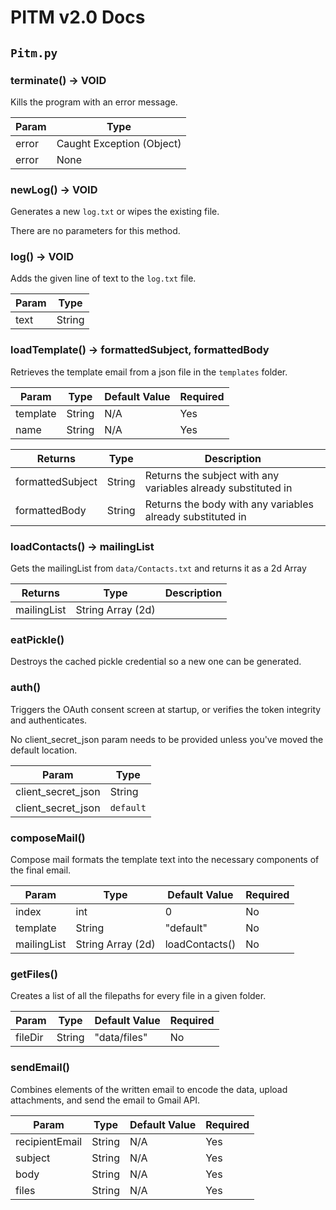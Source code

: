 # PITM v2.0 Docs


## `Pitm.py`

### terminate() -> VOID

Kills the program with an error message.


| Param | Type                      |
|-------|---------------------------|
| error | Caught Exception (Object) |
| error | None                      |

### newLog() -> VOID

Generates a new `log.txt` or wipes the existing file.
 
There are no parameters for this method.

### log() -> VOID

Adds the given line of text to the `log.txt` file.

| Param | Type   |
|-------|--------|
| text  | String |

### loadTemplate() -> formattedSubject, formattedBody

Retrieves the template email from a json file in the `templates` folder.

| Param    | Type   | Default Value | Required |
|----------|--------|---------------|----------|
| template | String | N/A           | Yes      |
| name     | String | N/A           | Yes      |

| Returns          | Type   | Description                                                   |
|------------------|--------|---------------------------------------------------------------|
| formattedSubject | String | Returns the subject with any variables already substituted in |
| formattedBody    | String | Returns the body with any variables already substituted in    |




### loadContacts() -> mailingList

Gets the mailingList from `data/Contacts.txt` and returns it as a 2d Array

| Returns     | Type               | Description |
|-------------|--------------------|--------|
| mailingList | String Array (2d)  |        |


### eatPickle()

Destroys the cached pickle credential so a new one can be generated.


### auth()

Triggers the OAuth consent screen at startup, or verifies the token integrity and authenticates.

No client_secret_json param needs to be provided unless you've moved the default location.

| Param              | Type     |
|--------------------|----------|
| client_secret_json | String   |
| client_secret_json | `default`  |


### composeMail()

Compose mail formats the template text into the necessary components of the final email.

| Param       | Type              | Default Value  | Required |
|-------------|-------------------|----------------|----------|
| index       | int               | 0              | No       |
| template    | String            | "default"      | No       |
| mailingList | String Array (2d) | loadContacts() | No       |

### getFiles()

Creates a list of all the filepaths for every file in a given folder.

| Param   | Type   | Default Value | Required |
|---------|--------|---------------|----------|
| fileDir | String | "data/files"  | No       |

### sendEmail()

Combines elements of the written email to encode the data, upload attachments, and send the email to Gmail API.

| Param          | Type   | Default Value | Required |
|----------------|--------|---------------|----------|
| recipientEmail | String | N/A           | Yes      |
| subject        | String | N/A           | Yes      |
| body           | String | N/A           | Yes      |
| files          | String | N/A           | Yes      |

